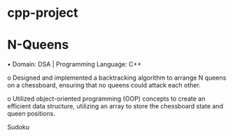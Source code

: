 # cpp-project
# N-Queens

• Domain: DSA | Programming Language: C++

  o Designed and implemented a backtracking algorithm to arrange N queens 
    on a chessboard, ensuring that no queens could attack each other.
    
  o Utilized object-oriented programming (OOP) concepts to create an efficient 
    data structure, utilizing an array to store the chessboard state and queen 
    positions.


Sudoku
